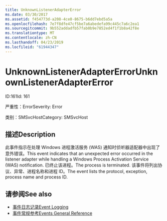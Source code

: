 ```yaml
---
title: UnknownListenerAdapterError
ms.date: 03/30/2017
ms.assetid: f454773d-a208-4ce0-8675-b6dd7ebd5a5a
ms.openlocfilehash: 7e7f8dfe47cf5be7a6abedefa99c445c7a6c2ea1
ms.sourcegitcommit: 9b552addadfb57fab0b9e7852ed4f1f1b8a42f8e
ms.translationtype: MT
ms.contentlocale: zh-CN
ms.lasthandoff: 04/23/2019
ms.locfileid: "61944347"
---
```

# <a name="unknownlisteneradaptererror"></a><span data-ttu-id="b3175-102">UnknownListenerAdapterError</span><span class="sxs-lookup"><span data-stu-id="b3175-102">UnknownListenerAdapterError</span></span>
<span data-ttu-id="b3175-103">ID:161</span><span class="sxs-lookup"><span data-stu-id="b3175-103">Id: 161</span></span>  
  
 <span data-ttu-id="b3175-104">严重性：Error</span><span class="sxs-lookup"><span data-stu-id="b3175-104">Severity: Error</span></span>  
  
 <span data-ttu-id="b3175-105">类别：SMSvcHost</span><span class="sxs-lookup"><span data-stu-id="b3175-105">Category: SMSvcHost</span></span>  
  
## <a name="description"></a><span data-ttu-id="b3175-106">描述</span><span class="sxs-lookup"><span data-stu-id="b3175-106">Description</span></span>  
 <span data-ttu-id="b3175-107">此事件指示在处理 Windows 进程激活服务 (WAS) 通知时侦听器适配器中出现了意外错误。</span><span class="sxs-lookup"><span data-stu-id="b3175-107">This event indicates that an unexpected error occurred in the listener adapter while handling a Windows Process Activation Service (WAS) notification.</span></span> <span data-ttu-id="b3175-108">已终止该进程。</span><span class="sxs-lookup"><span data-stu-id="b3175-108">The process is terminated.</span></span> <span data-ttu-id="b3175-109">该事件将列出协议、异常、进程名称和进程 ID。</span><span class="sxs-lookup"><span data-stu-id="b3175-109">The event lists the protocol, exception, process name and process ID.</span></span>  
  
## <a name="see-also"></a><span data-ttu-id="b3175-110">请参阅</span><span class="sxs-lookup"><span data-stu-id="b3175-110">See also</span></span>

- [<span data-ttu-id="b3175-111">事件日志记录</span><span class="sxs-lookup"><span data-stu-id="b3175-111">Event Logging</span></span>](../../../../../docs/framework/wcf/diagnostics/event-logging/index.md)
- [<span data-ttu-id="b3175-112">事件常规参考</span><span class="sxs-lookup"><span data-stu-id="b3175-112">Events General Reference</span></span>](../../../../../docs/framework/wcf/diagnostics/event-logging/events-general-reference.md)
